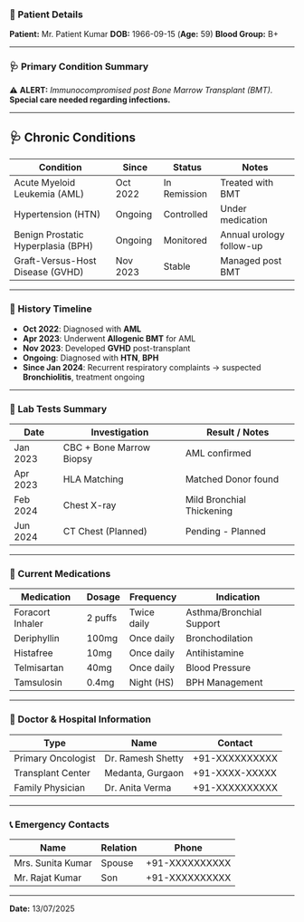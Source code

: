 ### 📄 Patient Details

**Patient:** Mr. Patient Kumar **DOB:** 1966-09-15 (**Age:** 59) **Blood Group:** B+

---

### 🩺 Primary Condition Summary

⚠️ **ALERT:** *Immunocompromised post Bone Marrow Transplant (BMT).* **Special care needed regarding infections.**

---

## 🩺 Chronic Conditions

| Condition                          | Since    | Status       | Notes                    |
| ---------------------------------- | -------- | ------------ | ------------------------ |
| Acute Myeloid Leukemia (AML)       | Oct 2022 | In Remission | Treated with BMT         |
| Hypertension (HTN)                 | Ongoing  | Controlled   | Under medication         |
| Benign Prostatic Hyperplasia (BPH) | Ongoing  | Monitored    | Annual urology follow-up |
| Graft-Versus-Host Disease (GVHD)   | Nov 2023 | Stable       | Managed post BMT         |

---
### 📜 History Timeline

- **Oct 2022**: Diagnosed with **AML**
- **Apr 2023**: Underwent **Allogenic BMT** for AML
- **Nov 2023**: Developed **GVHD** post-transplant
- **Ongoing**: Diagnosed with **HTN**, **BPH**
- **Since Jan 2024**: Recurrent respiratory complaints → suspected **Bronchiolitis**, treatment ongoing


---

### 🧪 Lab Tests Summary

| Date     | Investigation            | Result / Notes            |
| -------- | ------------------------ | ------------------------- |
| Jan 2023 | CBC + Bone Marrow Biopsy | AML confirmed             |
| Apr 2023 | HLA Matching             | Matched Donor found       |
| Feb 2024 | Chest X-ray              | Mild Bronchial Thickening |
| Jun 2024 | CT Chest (Planned)       | Pending - Planned         |

---


### 💊 Current Medications

| Medication       | Dosage  | Frequency   | Indication               |
| ---------------- | ------- | ----------- | ------------------------ |
| Foracort Inhaler | 2 puffs | Twice daily | Asthma/Bronchial Support |
| Deriphyllin      | 100mg   | Once daily  | Bronchodilation          |
| Histafree        | 10mg    | Once daily  | Antihistamine            |
| Telmisartan      | 40mg    | Once daily  | Blood Pressure           |
| Tamsulosin       | 0.4mg   | Night (HS)  | BPH Management           |

---


### 📇 Doctor & Hospital Information

| Type           | Name                      | Contact                   |
|----------------|---------------------------|---------------------------|
| Primary Oncologist | Dr. Ramesh Shetty        | +91-XXXXXXXXXX             |
| Transplant Center | Medanta, Gurgaon         | +91-XXXX-XXXXX             |
| Family Physician  | Dr. Anita Verma          | +91-XXXXXXXXXX             |

---

### 📞 Emergency Contacts

| Name             | Relation | Phone          |
|------------------|----------|----------------|
| Mrs. Sunita Kumar| Spouse   | +91-XXXXXXXXXX |
| Mr. Rajat Kumar  | Son      | +91-XXXXXXXXXX |

---

**Date:** 13/07/2025
